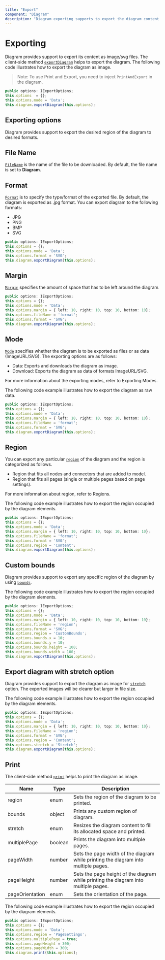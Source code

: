 ```yaml
---
title: "Export"
component: "Diagram"
description: "Diagram exporting supports to export the diagram content as image/svg."
---
```


# Exporting

Diagram provides support to export its content as image/svg files.
The client-side method [`exportDiagram`](../api/diagram#exportDiagram) helps to export the diagram. The following code illustrates how to export the diagram as image.
>Note: To use Print and Export, you need to inject `PrintAndExport` in the diagram.

<!-- markdownlint-disable MD033 -->

```typescript
public options: IExportOptions;
this.options  = {};
this.options.mode = 'Data';
this.diagram.exportDiagram(this.options);
```

## Exporting options

Diagram provides support to export the desired region of the diagram to desired formats.

## File Name

[`FileName`](../api/diagram/iExportOptions#fileName-string) is the name of the file to be downloaded. By default, the file name is set to **Diagram**.

## Format

[`Format`](../api/diagram/iExportOptions#format-fileformat) is to specify the type/format of the exported file. By default, the diagram is exported as .jpg format. You can export diagram to the following formats:

* JPG
* PNG
* BMP
* SVG

```typescript
public options: IExportOptions;
this.options = {};
this.options.mode = 'Data';
this.options.format = 'SVG';
this.diagram.exportDiagram(this.options);
```

## Margin

[`Margin`](../api/diagram/iExportOptions#margin-marginmodel) specifies the amount of space that has to be left around the diagram.

<!-- markdownlint-disable MD033 -->

```typescript
public options: IExportOptions;
this.options = {};
this.options.mode = 'Data';
this.options.margin = { left: 10, right: 10, top: 10, bottom: 10};
this.options.fileName = 'format';
this.options.format = 'SVG';
this.diagram.exportDiagram(this.options);

```

## Mode

[`Mode`](../api/diagram/iExportOptions#mode-exportmodes) specifies whether the diagram is to be exported as files or as data (ImageURL/SVG). The exporting options are as follows:

* Data: Exports and downloads the diagram as image.
* Download: Exports the diagram as data of formats ImageURL/SVG.

For more information about the exporting modes, refer to Exporting Modes.

The following code example illustrates how to export the diagram as raw data.

```typescript
public options: IExportOptions;
this.options = {};
this.options.mode = 'Data';
this.options.margin = { left: 10, right: 10, top: 10, bottom: 10};
this.options.fileName = 'format';
this.options.format = 'SVG';
this.diagram.exportDiagram(this.options);

```

## Region

You can export any particular [`region`](../api/diagram/iExportOptions#region-diagramregions) of the diagram and the region is categorized as follows.

* Region that fits all nodes and connectors that are added to model.
* Region that fits all pages (single or multiple pages based on page settings).

For more information about region, refer to Regions.

The following code example illustrates how to export the region occupied by the diagram elements.

```typescript
public options: IExportOptions;
this.options = {};
this.options.mode = 'Data';
this.options.margin = { left: 10, right: 10, top: 10, bottom: 10};
this.options.fileName = 'format';
this.options.format = 'SVG';
this.options.region = 'Content';
this.diagram.exportDiagram(this.options);

```

## Custom bounds

Diagram provides support to export any specific region of the diagram by using [`bounds`](../api/diagram/iExportOptions#bounds-rect).

The following code example illustrates how to export the region occupied by the diagram elements.

```typescript
public options: IExportOptions;
this.options = {};
this.options.mode = 'Data';
this.options.margin = { left: 10, right: 10, top: 10, bottom: 10};
this.options.fileName = 'region';
this.options.format = 'SVG';
this.options.region = 'CustomBounds';
this.options.bounds.x = 10;
this.options.bounds.y = 10;
this.options.bounds.height = 100;
this.options.bounds.width = 100;
this.diagram.exportDiagram(this.options);
```

## Export diagram with stretch option

Diagram provides support to export the diagram as image for [`stretch`](../api/diagram/iExportOptions#stretch-stretch) option. The exported images will be clearer but larger in file size.

The following code example illustrates how to export the region occupied by the diagram elements.

```typescript
public options: IExportOptions;
this.options = {};
this.options.mode = 'Data';
this.options.margin = { left: 10, right: 10, top: 10, bottom: 10};
this.options.fileName = 'region';
this.options.format = 'SVG';
this.options.region = 'Content';
this.options.stretch = 'Stretch';
this.diagram.exportDiagram(this.options);
```

## Print

The client-side method [`print`](../api/diagram#print) helps to print the diagram as image.

| Name | Type | Description|
|-------- | -------- | -------- |
| region | enum | Sets the region of the diagram to be printed. |
| bounds | object | Prints any custom region of diagram. |
| stretch| enum | Resizes the diagram content to fill its allocated space and printed.|
| multiplePage | boolean | Prints the diagram into multiple pages. |
| pageWidth | number | Sets the page width of the diagram while printing the diagram into multiple pages. |
| pageHeight| number | Sets the page height of the diagram while printing the diagram into multiple pages.|
| pageOrientation | enum | Sets the orientation of the page. |

The following code example illustrates how to export the region occupied by the diagram elements.

```typescript
public options: IExportOptions;
this.options = {};
this.options.mode = 'Data';
this.options.region = 'PageSettings';
this.options.multiplePage = true;
this.options.pageHeight = 300;
this.options.pageWidth = 300;
this.diagram.print(this.options);
```
